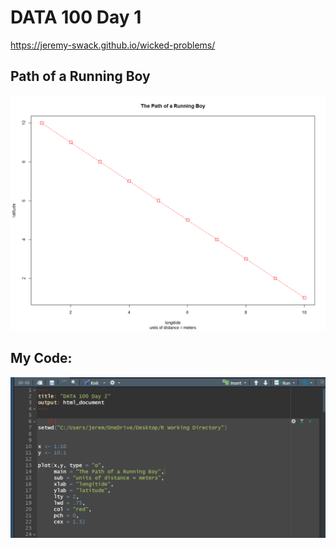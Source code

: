 # DATA 100 Day 1

https://jeremy-swack.github.io/wicked-problems/

## Path of a Running Boy


![](DATA_100_Day_1_PLOT.png)

## My Code:

![](DATA_100_Day_1_CODE.png)
